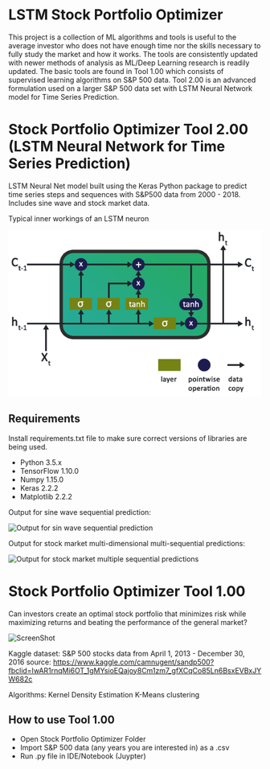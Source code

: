 # LSTM Stock Portfolio Optimizer
This project is a collection of ML algorithms and tools is useful to the average investor who does not have enough time nor the skills necessary to fully study the market and how it works. The tools are consistently updated with newer methods of analysis as ML/Deep Learning research is readily updated. The basic tools are found in Tool 1.00 which consists of supervised learning algorithms on S&P 500 data. Tool 2.00 is an advanced formulation used on a larger S&P 500 data set with LSTM Neural Network model for Time Series Prediction. 

# Stock Portfolio Optimizer Tool 2.00 (LSTM Neural Network for Time Series Prediction)

LSTM Neural Net model built using the Keras Python package to predict time series steps and sequences with S&P500 data from 2000 - 2018. Includes sine wave and stock market data.

Typical inner workings of an LSTM neuron

![ScreenShot](https://raw.githubusercontent.com/nv1/LSTMNeuralNetStockPortfolioOptimizer/master/lstm_cell.png)
## Requirements

Install requirements.txt file to make sure correct versions of libraries are being used.

* Python 3.5.x
* TensorFlow 1.10.0
* Numpy 1.15.0
* Keras 2.2.2
* Matplotlib 2.2.2

Output for sine wave sequential prediction:

![Output for sin wave sequential prediction](https://www.altumintelligence.com/assets/time-series-prediction-using-lstm-deep-neural-networks/sinwave_full_seq.png)

Output for stock market multi-dimensional multi-sequential predictions:

![Output for stock market multiple sequential predictions](https://www.altumintelligence.com/assets/time-series-prediction-using-lstm-deep-neural-networks/sp500_multi_2d.png)

# Stock Portfolio Optimizer Tool 1.00

Can investors create an optimal stock portfolio that minimizes risk while maximizing returns and beating the performance of the general market?

![ScreenShot](https://raw.githubusercontent.com/nv1/LSTMNeuralNetStockPortfolioOptimizer/master/ResearchDiagram.png)

Kaggle dataset: S&P 500 stocks data from April 1, 2013 - December 30, 2016 
source: https://www.kaggle.com/camnugent/sandp500?fbclid=IwAR1rnqMi6OT_1gMYsioEQajoy8Cm1zm7_gfXCqCo85Ln6BsxEVBxJYW682c

Algorithms:
Kernel Density Estimation
K-Means clustering

## How to use Tool 1.00
* Open Stock Portfolio Optimizer Folder
* Import S&P 500 data (any years you are interested in) as a .csv 
* Run .py file in IDE/Notebook (Juypter)






